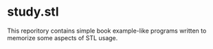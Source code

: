 study.stl
=========
This reporitory contains simple book example-like programs written to memorize some aspects of STL usage.
